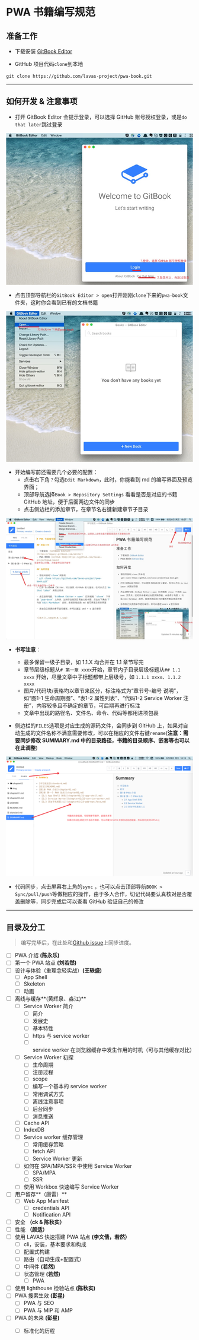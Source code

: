 # PWA 书籍编写规范

## 准备工作

- 下载安装 [GitBook Editor](https://legacy.gitbook.com/editor)

- GitHub 项目代码`clone`到本地

`git clone https://github.com/lavas-project/pwa-book.git`

----

## 如何开发 & 注意事项

- 打开 GitBook Editor 会提示登录，可以选择 GitHub 账号授权登录，或是`do that later`跳过登录

![](img/0.0.1.jpg)


- 点击顶部导航栏的`GitBook Editor > open`打开刚刚`clone`下来的`pwa-book`文件夹，这时你会看到已有的文档书籍

![](img/0.0.2.jpg)

- 开始编写前还需要几个必要的配置：
   - 点击右下角`？`勾选`Edit Markdown`，此时，你能看到 md 的编写界面及预览界面；
   - 顶部导航选择`Book > Repository Settings` 看看是否是对应的书籍 GitHub 地址，便于后面两边文件的同步
   - 点击侧边栏的添加章节，在章节名右键新建章节子目录

![](img/0.0.3.jpg)

- **书写注意**：
   - 最多保留一级子目录，如 1.1.X 均合并在 1.1 章节写完
   - 章节层级标题从`# 第一章 xxxx`开始，章节内子目录层级标题从`## 1.1 xxxx` 开始，尽量文章中子标题都带上层级号，如 `1.1.1 xxxx`、`1.1.2 xxxx`
   - 图片/代码块/表格均以章节来区分，标注格式为“章节号-编号 说明”，如“图1-1 生命周期图”、“表1-2 属性列表”、“代码1-2 Service Worker 注册”，内容较多且不确定的章节，可后期再进行标注
   - 文章中出现的路径名、文件名、命令、代码等都用进项包裹


- 侧边栏的`FILES`选项是对应生成的源码文件，会同步到 GitHub 上，如果对自动生成的文件名称不满意需要修改，可以在相应的文件右键`rename`(**注意：需要同步修改 SUMMARY.md 中的目录路径，书籍的目录顺序、嵌套等也可以在此调整**)

![](img/0.0.4.jpg)

- 代码同步，点击屏幕右上角的`sync` ，也可以点击顶部导航`BOOK > Sync/pull/push`等做相应的操作，由于多人合作，切记代码要认真核对是否覆盖删除等，同步完成后可以查看 GitHub 验证自己的修改

----

## 目录及分工

> 编写完毕后，在此处和[Github issue](https://github.com/lavas-project/pwa-book/issues/1)上同步进度。

- [ ] PWA 介绍 **(陈永乐)**
- [ ] 第一个 PWA 站点 **(刘若然)**
- [ ] 设计与体验（重理念轻实战）**(王轶盛)**
     - [ ] App Shell
     - [ ] Skeleton
     - [ ] 动画
- [ ] 离线与缓存**(黄辉泉、淼江)**
     - [ ] Service Worker 简介 
          - [ ] 简介
          - [ ] 发展史
          - [ ] 基本特性
          - [ ] https 与 service worker
          - [ ] service worker 在浏览器缓存中发生作用的时机（可与其他缓存对比）
     - [ ] Service Worker 初探
          - [ ] 生命周期
          - [ ] 注册过程
          - [ ] scope
          - [ ] 编写一个基本的 service worker
          - [ ] 常用调试方式
          - [ ] 离线注意事项
          - [ ] 后台同步
          - [ ] 消息推送
     - [ ] Cache API
     - [ ] IndexDB
     - [ ] Service worker 缓存管理
          - [ ] 常用缓存策略
          - [ ] fetch API
          - [ ] Service Worker 更新
     - [ ] 如何在 SPA/MPA/SSR 中使用 Service Worker
          - [ ] SPA/MPA
          - [ ] SSR
     - [ ] 使用 Workbox 快速编写 Service Worker
- [ ] 用户留存**（唐雷）**
     - [ ] Web App Manifest 
          - [ ] credentials API
          - [ ] Notification API
- [ ] 安全 **（ck & 陈秋实）**
- [ ] 性能 **（颜适）**
- [ ] 使用 LAVAS 快速搭建 PWA 站点 **(李文倩，若然）**
     - [ ] cli，安装，基本要求和构成
     - [ ] 配置式构建
     - [ ] 路由（自动生成+配置式）
     - [ ] 中间件 **(若然)**
     - [ ] 状态管理 **(若然)**
          - [ ] PWA
- [ ] 使用 lighthouse 检验站点 **(陈秋实)**
- [ ] PWA 搜索生效 **(彭星)**
     - [ ] PWA 与 SEO
     - [ ] PWA 与 MIP 和 AMP
- [ ] PWA 的未来 **(彭星)**
     - [ ] 标准化的历程

